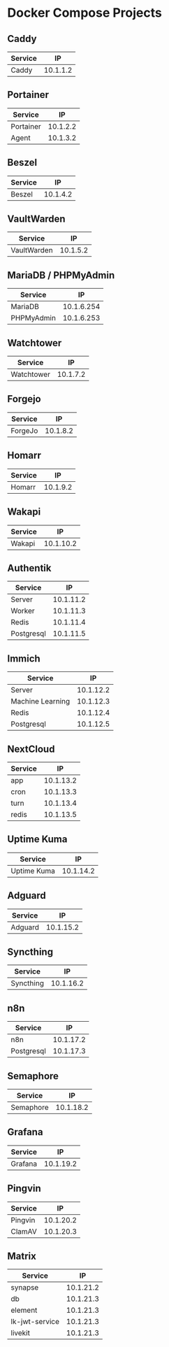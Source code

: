 # Docker Compose Projects

## Caddy
| Service | IP          |
|---------|-------------|
| Caddy   | 10.1.1.2    |

## Portainer
| Service   | IP          |
|-----------|-------------|
| Portainer | 10.1.2.2    |
| Agent     | 10.1.3.2    |

## Beszel
| Service | IP          |
|---------|-------------|
| Beszel  | 10.1.4.2    |

## VaultWarden
| Service     | IP          |
|-------------|-------------|
| VaultWarden | 10.1.5.2    |

## MariaDB / PHPMyAdmin
| Service    | IP          |
|------------|-------------|
| MariaDB    | 10.1.6.254  |
| PHPMyAdmin | 10.1.6.253  |

## Watchtower
| Service    | IP          |
|------------|-------------|
| Watchtower | 10.1.7.2    |

## Forgejo
| Service | IP          |
|---------|-------------|
| ForgeJo | 10.1.8.2    |

## Homarr
| Service | IP          |
|---------|-------------|
| Homarr  | 10.1.9.2    |

## Wakapi
| Service | IP          |
|---------|-------------|
| Wakapi  | 10.1.10.2   |

## Authentik
| Service    | IP          |
|------------|-------------|
| Server     | 10.1.11.2   |
| Worker     | 10.1.11.3   |
| Redis      | 10.1.11.4   |
| Postgresql | 10.1.11.5   |

## Immich
| Service           | IP          |
|-------------------|-------------|
| Server            | 10.1.12.2   |
| Machine Learning  | 10.1.12.3   |
| Redis             | 10.1.12.4   |
| Postgresql        | 10.1.12.5   |

## NextCloud
| Service | IP          |
|---------|-------------|
| app     | 10.1.13.2   |
| cron    | 10.1.13.3   |
| turn    | 10.1.13.4   |
| redis   | 10.1.13.5   |

## Uptime Kuma
| Service     | IP          |
|-------------|-------------|
| Uptime Kuma | 10.1.14.2   |

## Adguard
| Service | IP          |
|---------|-------------|
| Adguard | 10.1.15.2   |

## Syncthing
| Service     | IP          |
|-------------|-------------|
| Syncthing   | 10.1.16.2   |

## n8n
| Service     | IP          |
|-------------|-------------|
| n8n         | 10.1.17.2   |
| Postgresql  | 10.1.17.3   |

## Semaphore
| Service     | IP          |
|-------------|-------------|
| Semaphore   | 10.1.18.2   |

## Grafana
| Service     | IP          |
|-------------|-------------|
| Grafana     | 10.1.19.2   |

## Pingvin
| Service     | IP          |
|-------------|-------------|
| Pingvin     | 10.1.20.2   |
| ClamAV      | 10.1.20.3   |

## Matrix
| Service        | IP          |
|----------------|-------------|
| synapse        | 10.1.21.2   |
| db             | 10.1.21.3   |
| element        | 10.1.21.3   |
| lk-jwt-service | 10.1.21.3   |
| livekit        | 10.1.21.3   |